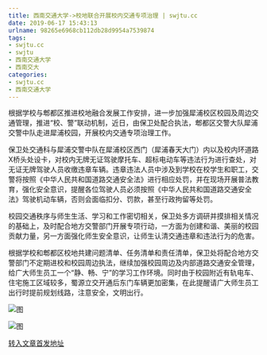 ```yaml
---
title: 西南交通大学->校地联合开展校内交通专项治理 | swjtu.cc
date: 2019-06-17 15:43:13
urlname: 98265e6968cb112db28d9954a7539874
tags: 
- swjtu.cc
- swjtu
- 西南交通大学
- 西南交大
categories:
- swjtu.cc
- 西南交通大学
---
```



根据学校与郫都区推进校地融合发展工作安排，进一步加强犀浦校区校园及周边交通管理，推进“校、警”联动机制，近日，由保卫处配合执法，郫都区交警大队犀浦交警中队走进犀浦校园，开展校内交通专项治理工作。

保卫处交通科与犀浦交警中队在犀浦校区西门（犀浦春天大门）内以及校内环道路X桥头处设卡，对校内无牌无证驾驶摩托车、超标电动车等违法行为进行查处，对无证无牌驾驶人员收缴违章车辆。违章违法人员中涉及到学校在校学生和职工，交警将按照《中华人民共和国道路交通安全法》进行相应处罚，并在现场开展普法教育，强化安全意识，提醒各位驾驶人员必须按照《中华人民共和国道路交通安全法》驾驶机动车辆，否则会面临扣分、罚款，甚至行政拘留等处罚。

校园交通秩序与师生生活、学习和工作密切相关，保卫处多方调研并摸排相关情况的基础上，及时配合地方交警部门开展专项行动，一方面为创建和谐、美丽的校园贡献力量，另一方面强化师生安全意识，让师生认清交通违章和违法行为的危害。

根据学校和郫都区校地共建问题清单、任务清单和责任清单，保卫处将配合地方交警部门不定期进校和校园周边执法，继续加强校园周边及内部道路交通安全管理，给广大师生员工一个“静、畅、宁”的学习工作环境。同时由于校园附近有轨电车、住宅施工区域较多，蜀源立交开通后东门车辆更加密集，在此提醒请广大师生员工出行时提前规划线路，注意安全，文明出行。



![图](https://news.swjtu.edu.cn/upload/201906/17/201906171020084972.jpg)

![图](https://news.swjtu.edu.cn/upload/201906/17/201906171020408880.jpg)

[转入文章首发地址](https://news.swjtu.edu.cn/shownews-18549.shtml)